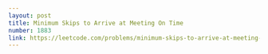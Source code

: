 ```yaml
---
layout: post
title: Minimum Skips to Arrive at Meeting On Time
number: 1883
link: https://leetcode.com/problems/minimum-skips-to-arrive-at-meeting-on-time
---
```


